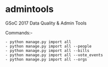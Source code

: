 # admintools
GSoC 2017 Data Quality &amp; Admin Tools

Commands:-

    - python manage.py import all
    - python manage.py import all --people
    - python manage.py import all --bills
    - python manage.py import all --vote_events
    - python manage.py import all --orgs
